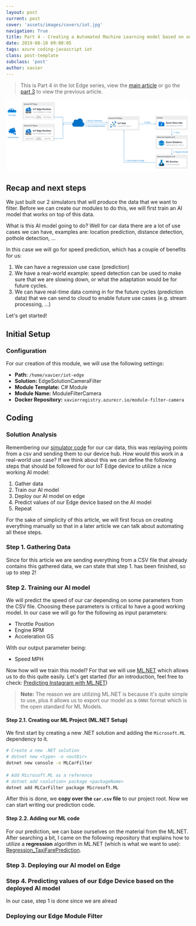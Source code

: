 ```yaml
---
layout: post
current: post
cover: 'assets/images/covers/iot.jpg'
navigation: True
title: Part 4 - Creating a Automated Machine Learning model based on our Car Data
date: 2019-08-10 09:00:05
tags: azure coding-javascript iot
class: post-template
subclass: 'post'
author: xavier
---
```


> This is Part 4 in the Iot Edge series, view the [main article](/iot-edge) or go the [part 3](/iot-edge-part3-simulator-camera) to view the previous article.

![/assets/images/posts/iot-edge/architecture2.png](/assets/images/posts/iot-edge/architecture2.png)

## Recap and next steps

We just built our 2 simulators that will produce the data that we want to filter. Before we can create our modules to do this, we will first train an AI model that works on top of this data.

What is this AI model going to do? Well for car data there are a lot of use cases we can have, examples are: location prediction, distance detection, pothole detection, ...

In this case we will go for speed prediction, which has a couple of benefits for us:
1. We can have a regression use case (prediction)
2. We have a real-world example: speed detection can be used to make sure that we are slowing down, or what the adaptation would be for future cycles.
3. We can have real-time data coming in for the future cycles (prediction data) that we can send to cloud to enable future use cases (e.g. stream processing, ...)

Let's get started!

## Initial Setup

### Configuration

For our creation of this module, we will use the following settings:

* **Path:** `/home/xavier/iot-edge`
* **Solution:** EdgeSolutionCameraFilter
* **Module Template:** C# Module
* **Module Name:** ModuleFilterCamera
* **Docker Repository:** `xavierregistry.azurecr.io/module-filter-camera`

## Coding

### Solution Analysis

Remembering our [simulator code](/iot-edge-part-2-simulator-car) for our car data, this was replaying points from a csv and sending them to our device hub. How would this work in a real-world use case? If we think about this we can define the following steps that should be followed for our IoT Edge device to utilize a nice working AI model:

1. Gather data
2. Train our AI model
3. Deploy our AI model on edge
4. Predict values of our Edge device based on the AI model
5. Repeat

For the sake of simplicity of this article, we will first focus on creating everything manually so that in a later article we can talk about automating all these steps. 

### Step 1. Gathering Data

Since for this article we are sending everything from a CSV file that already contains this gathered data, we can state that step 1. has been finished, so up to step 2!

### Step 2. Training our AI model

We will predict the speed of our car depending on some parameters from the CSV file. Choosing these parameters is critical to have a good working model. In our case we will go for the following as input parameters:

* Throttle Position
* Engine RPM
* Acceleration GS

With our output parameter being:

* Speed MPH

Now how will we train this model? For that we will use [ML.NET](https://dotnet.microsoft.com/apps/machinelearning-ai/ml-dotnet) which allows us to do this quite easily. Let's get started (for an introduction, feel free to check: [Predicting Instagram with ML.NET](/predicting-instagram-with-dotnet-ml))

> **Note:** The reason we are utilizing ML.NET is because it's quite simple to use, plus it allows us to export our model as a `ONNX` format which is the open standard for ML Models.

#### Step 2.1. Creating our ML Project (ML.NET Setup)

We first start by creating a new .NET solution and adding the `Microsoft.ML` dependency to it.

```bash
# Create a new .NET solution
# dotnet new <type> -o <outDir>
dotnet new console -o MLCarFilter

# Add Microsoft.ML as a reference
# dotnet add <solution> package <packageName>
dotnet add MLCarFilter package Microsoft.ML
```

After this is done, we **copy over the `car.csv` file** to our project root. Now we can start writing our prediction code.


#### Step 2.2. Adding our ML code

For our prediction, we can base ourselves on the material from the ML.NET. After searching a bit, I came on the following repository that explains how to utilize a **regression** algorithm in ML.NET (which is what we want to use): [Regression_TaxiFarePrediction](https://github.com/dotnet/machinelearning-samples/tree/master/samples/csharp/getting-started/Regression_TaxiFarePrediction).







### Step 3. Deploying our AI model on Edge

### Step 4. Predicting values of our Edge Device based on the deployed AI model


In our case, step 1 is done since we are alread



### Deploying our Edge Module Filter

